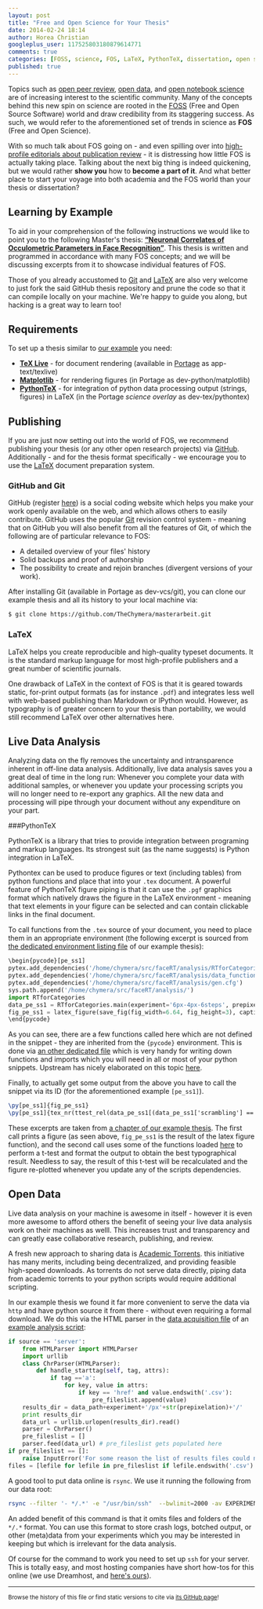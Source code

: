 ```yaml
---
layout: post
title: "Free and Open Science for Your Thesis"
date: 2014-02-24 18:14
author: Horea Christian
googleplus_user: 117525803180879614771
comments: true
categories: [FOSS, science, FOS, LaTeX, PythonTeX, dissertation, open science]
published: true
---
```


Topics such as [open peer review](http://en.wikipedia.org/wiki/Open_peer_review), [open data](http://en.wikipedia.org/wiki/Open_science_data), and [open notebook science](http://en.wikipedia.org/wiki/Open_notebook_science) are of increasing interest to the scientific community.
Many of the concepts behind this new spin on science are rooted in the [FOSS](http://en.wikipedia.org/wiki/FOSS) (Free and Open Source Software) world and draw credibility from its staggering success.
As such, we would refer to the aforementioned set of trends in science as **FOS** (Free and Open Science).

With so much talk about FOS going on - and even spilling over into [high-profile editorials about publication review][nature2006] - it is distressing how little FOS is actually taking place.
Talking about the next big thing is indeed quickening, but we would rather **show you** how to **become a part of it**.
And what better place to start your voyage into both academia and the FOS world than your thesis or dissertation?

<!-- more -->

## Learning by Example
To aid in your comprehension of the following instructions we would like to point you to the following Master's thesis: **[“Neuronal Correlates of Occulometric Parameters in Face Recognition”](https://github.com/TheChymera/masterarbeit)**.
This thesis is written and programmed in accordance with many FOS concepts; and we will be discussing excerpts from it to showcase individual features of FOS.

Those of you already accustomed to [Git](https://en.wikipedia.org/wiki/Git_(software)) and [LaTeX](https://en.wikipedia.org/wiki/Latex) are also very welcome to just fork the said GitHub thesis repository and prune the code so that it can compile locally on your machine.
We're happy to guide you along, but hacking is a great way to learn too!

## Requirements
To set up a thesis similar to [our example](https://github.com/TheChymera/masterarbeit) you need:

* **[TeX Live](http://en.wikipedia.org/wiki/Texlive)** - for document rendering (available in [Portage](http://en.wikipedia.org/wiki/Portage_(software)) as app-text/texlive)
* **[Matplotlib](http://en.wikipedia.org/wiki/Matplotlib)** - for rendering figures (in Portage as dev-python/matplotlib)
* **[PythonTeX](https://en.wikipedia.org/wiki/User:Chym%C3%A6ra/PythonTeX)** - for integration of python data processing output (strings, figures) in LaTeX (in the Portage *science overlay* as dev-tex/pythontex)


## Publishing
If you are just now setting out into the world of FOS, we recommend publishing your thesis (or any other open research projects) via [GitHub](https://en.wikipedia.org/wiki/GitHub).
Additionally - and for the thesis format specifically - we encourage you to use the [LaTeX](https://en.wikipedia.org/wiki/Latex) document preparation system. 

### GitHub and Git 
GitHub (register [here](https://github.com/)) is a social coding website which helps you make your work openly available on the web, and which allows others to easily contribute.
GitHub uses the popular [Git](https://en.wikipedia.org/wiki/Git_(software)) revision control system -
meaning that on GitHub you will also benefit from all the features of Git, of which the following are of particular relevance to FOS: 

* A detailed overview of your files' history 
* Solid backups and proof of authorship 
* The possibility to create and rejoin branches (divergent versions of your work).

After installing Git (available in Portage as dev-vcs/git), you can clone our example thesis and all its history to your local machine via:

```bash
$ git clone https://github.com/TheChymera/masterarbeit.git
```

### LaTeX 
LaTeX helps you create reproducible and high-quality typeset documents.
It is the standard markup language for most high-profile publishers and a great number of scientific journals.
 
One drawback of LaTeX in the context of FOS is that it is geared towards static, for-print output formats (as for instance `.pdf`) and integrates less well with web-based publishing than Markdown or IPython would.
However, as typography is of greater concern to your thesis than portability, we would still recommend LaTeX over other alternatives here.

## Live Data Analysis 
Analyzing data on the fly removes the uncertainty and intransparence inherent in off-line data analysis.
Additionally, live data analysis saves you a great deal of time in the long run:
Whenever you complete your data with additional samples, or whenever you update your processing scripts you will no longer need to re-export any graphics.
All the new data and processing will pipe through your document without any expenditure on your part.

###PythonTeX

PythonTeX is a library that tries to provide integration between programing and markup languages.
Its strongest suit (as the name suggests) is Python integration in LaTeX.

Pythontex can be used to produce figures or text (including tables) from python functions and place that into your `.tex` document.
A powerful feature of PythonTeX figure piping is that it can use the `.pgf` graphics format which natively draws the figure in the LaTeX environment - meaning that text elements in your figure can  be selected and can contain clickable links in the final document.

To call functions from the `.tex` source of your document, you need to place them in an appropriate environment (the following excerpt is sourced from [the dedicated environment listing file](https://github.com/TheChymera/masterarbeit/blob/master/pythontex/pycode.tex) of our example thesis):

```python
\begin{pycode}[pe_ss1]
pytex.add_dependencies('/home/chymera/src/faceRT/analysis/RTforCategories.py')
pytex.add_dependencies('/home/chymera/src/faceRT/analysis/data_functions.py')
pytex.add_dependencies('/home/chymera/src/faceRT/analysis/gen.cfg')
sys.path.append('/home/chymera/src/faceRT/analysis/')
import RTforCategories
data_pe_ss1 = RTforCategories.main(experiment='6px-4px-6steps', prepixelation=0, source='server', elinewidth=1, ecolor='0.3', make_tight={"pad": 0})
fig_pe_ss1 = latex_figure(save_fig(fig_width=6.64, fig_height=3), caption='Reaction times for Hariri-style face matching. Scrambled images for simple visual recognition were preprocessed only with a scrambling cluster of the sizes indicated in the graphic (sizes given in pixels). Reaction times for non-response trials were counted as \SI{5}{\second}. The error bars represent the standard deviation.', label='r_pe_ss1')
\end{pycode}
```

As you can see, there are a few functions called here which are not defined in the snippet - they are inherited from the `{pycode}` environment.
This is done via [an other dedicated file](https://github.com/TheChymera/masterarbeit/blob/master/pythontex/functions.tex) which is very handy for writing down functions and imports which you will need in all or most of your python snippets.
Upstream has nicely elaborated on this topic [here](https://github.com/gpoore/pythontex/wiki/matplotlib).

Finally, to actually get some output from the above you have to call the snippet via its ID (for the aforementioned example `[pe_ss1]`).

```latex
\py[pe_ss1]{fig_pe_ss1}
\py[pe_ss1]{tex_nr(ttest_rel(data_pe_ss1[(data_pe_ss1['scrambling'] == 0) & (data_pe_ss1['intensity'] == 40)]['RT'], data_pe_ss1[(data_pe_ss1['scrambling'] == 0) & (data_pe_ss1['intensity'] == 100)]['RT'])[1]/2)}
```

These excerpts are taken from [a chapter of our example thesis](https://github.com/TheChymera/masterarbeit/blob/master/preliminary_experiments.tex).
The first call prints a figure (as seen above, `fig_pe_ss1` is the result of the latex figure function), and the second call uses some of the functions loaded [here](https://github.com/TheChymera/masterarbeit/blob/master/pythontex/functions.tex) to perform a t-test and format the output to obtain the best typographical result.
Needless to say, the result of this t-test will be recalculated and the figure re-plotted whenever you update any of the scripts dependencies.

## Open Data

Live data analysis on your machine is awesome in itself - however it is even more awesome to afford others the benefit of seeing your live data analysis work on their machines as welll.
This increases trust and transparency and can greatly ease collaborative research, publishing, and review.

A fresh new approach to sharing data is [Academic Torrents](http://academictorrents.com/).
this initiative has many merits, including being decentralized, and providing feasible high-speed downloads.
As torrents do not serve data directly, piping data from academic torrents to your python scripts would require additional scripting.

In our example thesis we found it far more convenient to serve the data via `http` and have python source it from there - without even requiring a formal download.
We do this via the HTML parser in the [data acquisition file](https://github.com/TheChymera/facesRT/blob/master/analysis/data_functions.py) of an [example analysis script](https://github.com/TheChymera/facesRT):

```python
if source == 'server':
	from HTMLParser import HTMLParser
	import urllib
	class ChrParser(HTMLParser):
		def handle_starttag(self, tag, attrs):
			if tag =='a':
				for key, value in attrs:
					if key == 'href' and value.endswith('.csv'):
						pre_fileslist.append(value)
	results_dir = data_path+experiment+'/px'+str(prepixelation)+'/'
	print results_dir
	data_url = urllib.urlopen(results_dir).read()
	parser = ChrParser()
	pre_fileslist = []
	parser.feed(data_url) # pre_fileslist gets populated here
if pre_fileslist == []:
	raise InputError('For some reason the list of results files could not be populated.')
files = [lefile for lefile in pre_fileslist if lefile.endswith('.csv') and not lefile.endswith(ignore_filename+'.csv')]
```

A good tool to put data online is `rsync`.
We use it running the following from our data root:

```bash
rsync --filter '- */.*' -e "/usr/bin/ssh"  --bwlimit=2000 -av EXPERIMENT_ID user@server.host.com:remote/data/root/
```

An added benefit of this command is that it omits files and folders of the `*/.*` format.
You can use this format to store crash logs, botched output, or other (meta)data from your experiments which you may be interested in keeping but which is irrelevant for the data analysis.

Of course for the command to work you need to set up `ssh` for your server.
This is totally easy, and most hosting companies have short how-tos for this online (we use Dreamhost, and [here's ours](http://wiki.dreamhost.com/SSH)). 

[nature2006]: http://www.nature.com/nature/peerreview/debate/index.html "“Nature's Peer Review Debate”. Nature 2006"
[nature2008]: http://www.nature.com/news/2008/080915/full/455273a.html "Katherine Sanderson. “Data on display”. Nature 15 September 2008. doi:10.1038/455273a"

---
<sup>Browse the history of this file *or* find static versions to cite via [its GitHub page](https://github.com/TheChymera/chymeric_tutorials/blob/master/source/_posts/2014-02-24-open-science-for-thesis.markdown)!</sup>
